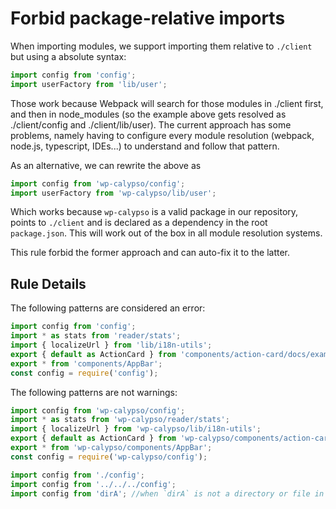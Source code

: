 # Forbid package-relative imports

When importing modules, we support importing them relative to `./client` but using a absolute syntax:

```js
import config from 'config';
import userFactory from 'lib/user';
```

Those work because Webpack will search for those modules in ./client first, and then in node_modules (so the example above gets resolved as ./client/config and ./client/lib/user). The current approach has some problems, namely having to configure every module resolution (webpack, node.js, typescript, IDEs...) to understand and follow that pattern.

As an alternative, we can rewrite the above as

```js
import config from 'wp-calypso/config';
import userFactory from 'wp-calypso/lib/user';
```

Which works because `wp-calypso` is a valid package in our repository, points to `./client` and is declared as a dependency in the root `package.json`. This will work out of the box in all module resolution systems.

This rule forbid the former approach and can auto-fix it to the latter.

## Rule Details

The following patterns are considered an error:

```js
import config from 'config';
import * as stats from 'reader/stats';
import { localizeUrl } from 'lib/i18n-utils';
export { default as ActionCard } from 'components/action-card/docs/example';
export * from 'components/AppBar';
const config = require('config');
```

The following patterns are not warnings:

```js
import config from 'wp-calypso/config';
import * as stats from 'wp-calypso/reader/stats';
import { localizeUrl } from 'wp-calypso/lib/i18n-utils';
export { default as ActionCard } from 'wp-calypso/components/action-card/docs/example';
export * from 'wp-calypso/components/AppBar';
const config = require('wp-calypso/config');

import config from './config';
import config from '../../../config';
import config from 'dirA'; //when `dirA` is not a directory or file in ./client/
```
